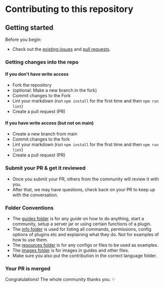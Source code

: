 # Contributing to this repository

## Getting started

Before you begin:

- Check out the [existing issues](https://github.com/Anything-Minecraft-Team/anything-minecraft/issues) and [pull requests](https://github.com/Anything-Minecraft-Team/anything-minecraft/pulls).

### Getting changes into the repo

#### If you don't have write access

- Fork the repository
- (optional: Make a new branch in the fork)
- Commit changes to the Fork
- Lint your markdown (run `npm install` for the first time and then `npm run lint`)
- Create a pull request (PR)

#### If you have write access (but not on main)

- Create a new branch from main
- Commit changes to the fork
- Lint your markdown (run `npm install` for the first time and then `npm run lint`)
- Create a pull request (PR)

### Submit your PR & get it reviewed

- Once you submit your PR, others from the community will review it with you.
- After that, we may have questions, check back on your PR to keep up with the conversation.

### Folder Conventions

- The [guides folder](server/guides) is for any *guide* on how to do anything, start a community, setup a server jar or using certain functions of a plugin.
- The [info folder](server/info) is used for listing all commands, permissions, config options of plugins etc and explaining what they do. Not for examples of how to use them.
- The [resources folder](resources) is for any configs or files to be used as examples.
- The [images folder](IMAGES) is for images in guides and other files.
- Make sure you also put the contribution in the correct language folder.

### Your PR is merged

Congratulations! The whole community thanks you. :sparkles: